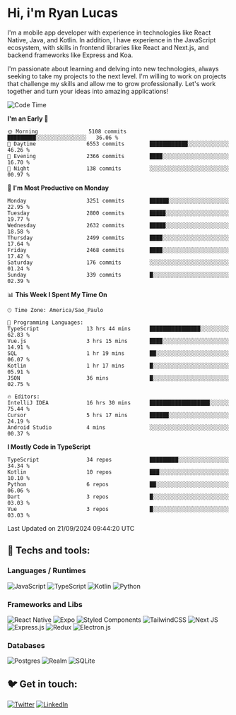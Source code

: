 # Hi, i'm Ryan Lucas

I'm a mobile app developer with experience in technologies like React Native, Java, and Kotlin.
In addition, I have experience in the JavaScript ecosystem, with skills in frontend libraries like React and Next.js, and backend frameworks like Express and Koa.

I'm passionate about learning and delving into new technologies, always seeking to take my projects to the next level. I'm willing to work on projects that challenge my skills and allow me to grow professionally. Let's work together and turn your ideas into amazing applications!


<!--START_SECTION:waka-->
![Code Time](http://img.shields.io/badge/Code%20Time-577%20hrs%2017%20mins-blue)

**I'm an Early 🐤** 

```text
🌞 Morning                5108 commits        █████████░░░░░░░░░░░░░░░░   36.06 % 
🌆 Daytime                6553 commits        ████████████░░░░░░░░░░░░░   46.26 % 
🌃 Evening                2366 commits        ████░░░░░░░░░░░░░░░░░░░░░   16.70 % 
🌙 Night                  138 commits         ░░░░░░░░░░░░░░░░░░░░░░░░░   00.97 % 
```
📅 **I'm Most Productive on Monday** 

```text
Monday                   3251 commits        ██████░░░░░░░░░░░░░░░░░░░   22.95 % 
Tuesday                  2800 commits        █████░░░░░░░░░░░░░░░░░░░░   19.77 % 
Wednesday                2632 commits        █████░░░░░░░░░░░░░░░░░░░░   18.58 % 
Thursday                 2499 commits        ████░░░░░░░░░░░░░░░░░░░░░   17.64 % 
Friday                   2468 commits        ████░░░░░░░░░░░░░░░░░░░░░   17.42 % 
Saturday                 176 commits         ░░░░░░░░░░░░░░░░░░░░░░░░░   01.24 % 
Sunday                   339 commits         █░░░░░░░░░░░░░░░░░░░░░░░░   02.39 % 
```


📊 **This Week I Spent My Time On** 

```text
🕑︎ Time Zone: America/Sao_Paulo

💬 Programming Languages: 
TypeScript               13 hrs 44 mins      ████████████████░░░░░░░░░   62.83 % 
Vue.js                   3 hrs 15 mins       ████░░░░░░░░░░░░░░░░░░░░░   14.91 % 
SQL                      1 hr 19 mins        ██░░░░░░░░░░░░░░░░░░░░░░░   06.07 % 
Kotlin                   1 hr 17 mins        █░░░░░░░░░░░░░░░░░░░░░░░░   05.91 % 
JSON                     36 mins             █░░░░░░░░░░░░░░░░░░░░░░░░   02.75 % 

🔥 Editors: 
IntelliJ IDEA            16 hrs 30 mins      ███████████████████░░░░░░   75.44 % 
Cursor                   5 hrs 17 mins       ██████░░░░░░░░░░░░░░░░░░░   24.19 % 
Android Studio           4 mins              ░░░░░░░░░░░░░░░░░░░░░░░░░   00.37 % 
```

**I Mostly Code in TypeScript** 

```text
TypeScript               34 repos            █████████░░░░░░░░░░░░░░░░   34.34 % 
Kotlin                   10 repos            ███░░░░░░░░░░░░░░░░░░░░░░   10.10 % 
Python                   6 repos             ██░░░░░░░░░░░░░░░░░░░░░░░   06.06 % 
Dart                     3 repos             █░░░░░░░░░░░░░░░░░░░░░░░░   03.03 % 
Vue                      3 repos             █░░░░░░░░░░░░░░░░░░░░░░░░   03.03 % 
```




 Last Updated on 21/09/2024 09:44:20 UTC
<!--END_SECTION:waka-->

## 🔧 Techs and tools: 

### Languages / Runtimes
![JavaScript](https://img.shields.io/badge/javascript-%23323330.svg?style=for-the-badge&logo=javascript&logoColor=%23F7DF1E)
![TypeScript](https://img.shields.io/badge/typescript-%23007ACC.svg?style=for-the-badge&logo=typescript&logoColor=white)
![Kotlin](https://img.shields.io/badge/kotlin-%230095D5.svg?style=for-the-badge&logo=kotlin&logoColor=white) ![Python](https://img.shields.io/badge/python-3670A0?style=for-the-badge&logo=python&logoColor=ffdd54)

### Frameworks and Libs
![React Native](https://img.shields.io/badge/react_native-%2320232a.svg?style=for-the-badge&logo=react&logoColor=%2361DAFB)
![Expo](https://img.shields.io/badge/expo-1C1E24?style=for-the-badge&logo=expo&logoColor=#D04A37)
![Styled Components](https://img.shields.io/badge/styled--components-DB7093?style=for-the-badge&logo=styled-components&logoColor=white)
![TailwindCSS](https://img.shields.io/badge/tailwindcss-%2338B2AC.svg?style=for-the-badge&logo=tailwind-css&logoColor=white)
![Next JS](https://img.shields.io/badge/Next-black?style=for-the-badge&logo=next.js&logoColor=white)
![Express.js](https://img.shields.io/badge/express.js-%23404d59.svg?style=for-the-badge&logo=express&logoColor=%2361DAFB)
![Redux](https://img.shields.io/badge/redux-%23593d88.svg?style=for-the-badge&logo=redux&logoColor=white)
![Electron.js](https://img.shields.io/badge/Electron-191970?style=for-the-badge&logo=Electron&logoColor=white)

### Databases
![Postgres](https://img.shields.io/badge/postgres-%23316192.svg?style=for-the-badge&logo=postgresql&logoColor=white)
![Realm](https://img.shields.io/badge/Realm-39477F?style=for-the-badge&logo=realm&logoColor=white)
![SQLite](https://img.shields.io/badge/sqlite-%2307405e.svg?style=for-the-badge&logo=sqlite&logoColor=white)

## 🐦 Get in touch:

[![Twitter](https://img.shields.io/badge/Twitter-%231DA1F2.svg?style=for-the-badge&logo=Twitter&logoColor=white)](https://twitter.com/ryangst_)
[![LinkedIn](https://img.shields.io/badge/linkedin-%230077B5.svg?style=for-the-badge&logo=linkedin&logoColor=white)](https://www.linkedin.com/in/ryan-lucas-machado/)
